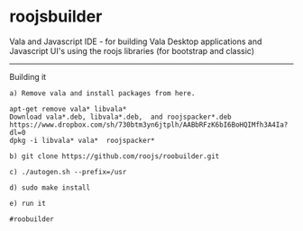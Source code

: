 # roojsbuilder
Vala and Javascript IDE - for building Vala Desktop applications and Javascript UI's using the roojs libraries (for bootstrap and classic)


---

Building it

    a) Remove vala and install packages from here.
    
    apt-get remove vala* libvala* 
    Download vala*.deb, libvala*.deb,  and roojspacker*.deb
    https://www.dropbox.com/sh/730btm3yn6jtplh/AABbRFzK6bI6BoHQIMfh3A4Ia?dl=0
    dpkg -i libvala* vala*  roojspacker*
    
    b) git clone https://github.com/roojs/roobuilder.git
    
    c) ./autogen.sh --prefix=/usr
    
    d) sudo make install
    
    e) run it

    #roobuilder